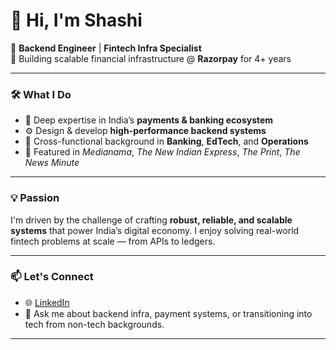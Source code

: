 # 👋 Hi, I'm Shashi

🚀 **Backend Engineer** | **Fintech Infra Specialist**  
💼 Building scalable financial infrastructure @ **Razorpay** for 4+ years  

---

### 🛠️ What I Do

- 🏦 Deep expertise in India’s **payments & banking ecosystem**  
- ⚙️ Design & develop **high-performance backend systems**  
- 🔗 Cross-functional background in **Banking**, **EdTech**, and **Operations**  
- 📰 Featured in *Medianama*, *The New Indian Express*, *The Print*, *The News Minute*

---

### 💡 Passion

I'm driven by the challenge of crafting **robust, reliable, and scalable systems** that power India’s digital economy. I enjoy solving real-world fintech problems at scale — from APIs to ledgers.

---

### 📫 Let's Connect

- 🌐 [LinkedIn](https://www.linkedin.com/in/shashisah/)
- 🧠 Ask me about backend infra, payment systems, or transitioning into tech from non-tech backgrounds.

---

<!---
shashichander009/shashichander009 is a ✨ special ✨ repository because its `README.md` (this file) appears on your GitHub profile.
You can click the Preview link to take a look at your changes.
--->
